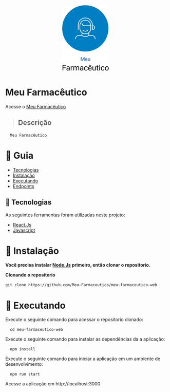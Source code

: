 <img src="./Readme.assets/logo.png" alt="Meu Farmacêutico logo" style="margin-left: 35%;"/>

# Meu Farmacêutico

Acesse o [Meu Farmacêutico](http://hackathon-pmenoslab.s3-website-sa-east-1.amazonaws.com)

> ## Descrição

      Meu Farmacêutico

# :pushpin: Guia

- [Tecnologias](#rocket-technologies)
- [Instalação](#construction_worker-installation)
- [Executando](#runner-getting-started)
- [Endpoints](#runner-routes)

## :rocket: Tecnologias

As seguintes ferramentas foram utilizadas neste projeto:

- [React.Js](https://reactjs.org/)
- [Javascript](https://www.w3schools.com/js/)

# :construction_worker: Instalação

**Você precisa instalar [Node.Js](https://nodejs.org/en/) primeiro, então clonar o repositorio.**

**Clonando o repositorio**

```
git clone https://github.com/Meu-Farmaceutico/meu-farmaceutico-web

```

# :runner: Executando

Execute o seguinte comando para acessar o repositorio clonado:

```
  cd meu-farmaceutico-web
```

Execute o seguinte comando para instalar as dependências da a aplicação:

```
  npm install
```

Execute o seguinte comando para iniciar a aplicação em um ambiente de desenvolvimento:

```
  npm run start
```

Acesse a aplicação em http://localhost:3000

